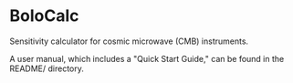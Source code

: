 # BoloCalc
Sensitivity calculator for cosmic microwave (CMB) instruments.

A user manual, which includes a "Quick Start Guide," can be found in the README/ directory.
